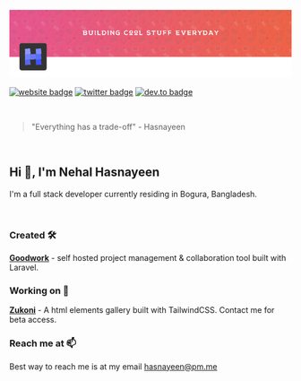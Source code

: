
![Nehal Hasnayeen Profile Banner](https://raw.githubusercontent.com/Hasnayeen/Hasnayeen/master/images/profile-banner.png) 

[![website badge](https://img.shields.io/badge/website-hasnayeen.dev-green?style=for-the-badge)](https://hasnayeen.dev)
[![twitter badge](https://img.shields.io/badge/twitter-@hasnayeen-orange?style=for-the-badge&logo=twitter)](https://twitter.com/nhasnayeen)
[![dev.to badge](https://img.shields.io/badge/dev.to-hasnayeen-black?style=for-the-badge&logo=dev.to)](https://dev.to/hasnayeen)

<br/>

> "Everything has a trade-off" - Hasnayeen

<br/>

## Hi 👋, I'm Nehal Hasnayeen

I'm a full stack developer currently residing in Bogura, Bangladesh.

<br/>

### Created 🛠

**[Goodwork](https://github.com/iluminar/goodwork)** - self hosted project management & collaboration tool built with Laravel.

### Working on 🔭

**[Zukoni](https://zukoni.com)** - A html elements gallery built with TailwindCSS. Contact me for beta access.

### Reach me at 📫

Best way to reach me is at my email hasnayeen@pm.me